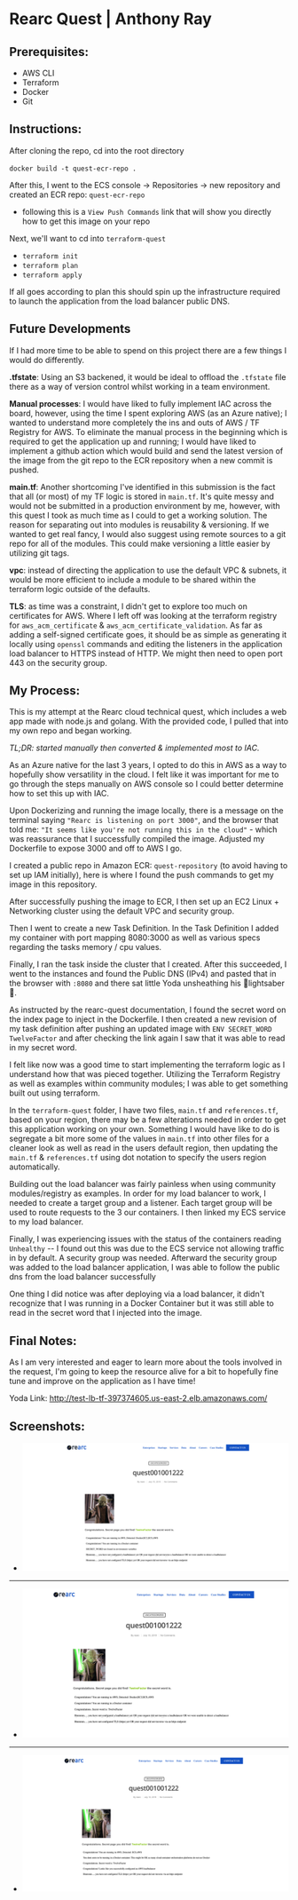 # Rearc Quest | Anthony Ray

## Prerequisites:
* AWS CLI
* Terraform
* Docker
* Git

## Instructions:

After cloning the repo, cd into the root directory

`docker build -t quest-ecr-repo .`

After this, I went to the ECS console -> Repositories -> new repository and created an ECR repo: `quest-ecr-repo`
* following this is a `View Push Commands` link that will show you directly how to get this image on your repo

Next, we'll want to cd into `terraform-quest`
* `terraform init`
* `terraform plan`
* `terraform apply`

If all goes according to plan this should spin up the infrastructure required to launch the application from the load balancer public DNS.

## Future Developments

If I had more time to be able to spend on this project there are a few things I would do differently.

**.tfstate**: Using an S3 backened, it would be ideal to offload the `.tfstate` file there as a way of version control whilst working in a team environment.

**Manual processes**: I would have liked to fully implement IAC across the board, however, using the time I spent exploring AWS (as an Azure native); I wanted to understand more completely the ins and outs of AWS / TF Registry for AWS. To eliminate the manual process in the beginning which is required to get the application up and running; I would have liked to implement a github action which would build and send the latest version of the image from the git repo to the ECR repository when a new commit is pushed.

 **main.tf**: Another shortcoming I've identified in this submission is the fact that all (or most) of my TF logic is stored in `main.tf`. It's quite messy and would not be submitted in a production environment by me, however, with this quest I took as much time as I could to get a working solution. The reason for separating out into modules is reusability & versioning. If we wanted to get real fancy, I would also suggest using remote sources to a git repo for all of the modules. This could make versioning a little easier by utilizing git tags.

**vpc**: instead of directing the application to use the default VPC & subnets, it would be more efficient to include a module to be shared within the terraform logic outside of the defaults.

**TLS**: as time was a constraint, I didn't get to explore too much on certificates for AWS. Where I left off was looking at the terraform registry for `aws_acm_certificate` & `aws_acm_certificate_validation`. As far as adding a self-signed certificate goes, it should be as simple as generating it locally using `openssl` commands and editing the listeners in the application load balancer to HTTPS instead of HTTP. We might then need to open port 443 on the security group. 

## My Process:

This is my attempt at the Rearc cloud technical quest, which includes a web app made with node.js and golang. With the provided code, I pulled that into my own repo and began working.

*TL;DR: started manually then converted & implemented most to IAC.*

As an Azure native for the last 3 years, I opted to do this in AWS as a way to hopefully show versatility in the cloud. I felt like it was important for me to go through the steps manually on AWS console so I could better determine how to set this up with IAC.

Upon Dockerizing and running the image locally, there is a message on the terminal saying ``"Rearc is listening on port 3000"``, and the browser that told me: ``"It seems like you're not running this in the cloud"`` - which was reassurance that I successfully compiled the image. Adjusted my Dockerfile to expose 3000 and off to AWS I go.

I created a public repo in Amazon ECR: `quest-repository` (to avoid having to set up IAM initially), here is where I found the push commands to get my image in this repository.

After successfully pushing the image to ECR, I then set up an EC2 Linux + Networking cluster using the default VPC and security group.

Then I went to create a new Task Definition. In the Task Definition I added my container with port mapping 8080:3000 as well as various specs regarding the tasks memory / cpu values.

Finally, I ran the task inside the cluster that I created. After this succeeded, I went to the instances and found the Public DNS (IPv4) and pasted that in the browser with `:8080` and there sat little Yoda unsheathing his :stars:lightsaber:stars:.

As instructed by the rearc-quest documentation, I found the secret word on the index page to inject in the Dockerfile. I then created a new revision of my task definition after pushing an updated image with `ENV SECRET_WORD TwelveFactor` and after checking the link again I saw that it was able to read in my secret word.

I felt like now was a good time to start implementing the terraform logic as I understand how that was pieced together. Utilizing the Terraform Registry as well as examples within community modules; I was able to get something built out using terraform.

In the `terraform-quest` folder, I have two files, `main.tf` and `references.tf`, based on your region, there may be a few alterations needed in order to get this application working on your own. Something I would have like to do is segregate a bit more some of the values in `main.tf` into other files for a cleaner look as well as read in the users default region, then updating the `main.tf` & `references.tf` using dot notation to specify the users region automatically.

Building out the load balancer was fairly painless when using community modules/registry as examples. In order for my load balancer to work, I needed to create a target group and a listener. Each target group will be used to route requests to the 3 our containers. I then linked my ECS service to my load balancer.

Finally, I was experiencing issues with the status of the containers reading `Unhealthy` -- I found out this was due to the ECS service not allowing traffic in by default. A security group was needed. Afterward the security group was added to the load balancer application, I was able to follow the public dns from the load balancer successfully

One thing I did notice was after deploying via a load balancer, it didn't recognize that I was running in a Docker Container but it was still able to read in the secret word that I injected into the image.

## Final Notes:
As I am very interested and eager to learn more about the tools involved in the request, I'm going to keep the resource alive for a bit to hopefully fine tune and improve on the application as I have time!

Yoda Link: http://test-lb-tf-397374605.us-east-2.elb.amazonaws.com/

## Screenshots:
* ![Alt text](/img/yoda1.png?raw=true "First take")
---

* ![Alt text](/img/yoda2.png?raw=true "Second take")
---

* ![Alt text](/img/yoda3.png?raw=true "Third take")
